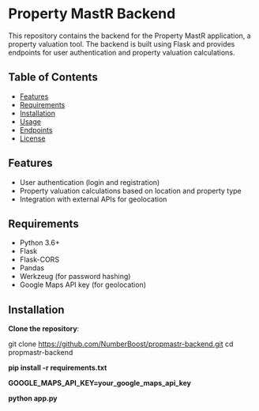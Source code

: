 # Property MastR Backend

This repository contains the backend for the Property MastR application, a property valuation tool. The backend is built using Flask and provides endpoints for user authentication and property valuation calculations.

## Table of Contents
- [Features](#features)
- [Requirements](#requirements)
- [Installation](#installation)
- [Usage](#usage)
- [Endpoints](#endpoints)
- [License](#license)

## Features
- User authentication (login and registration)
- Property valuation calculations based on location and property type
- Integration with external APIs for geolocation

## Requirements
- Python 3.6+
- Flask
- Flask-CORS
- Pandas
- Werkzeug (for password hashing)
- Google Maps API key (for geolocation)

## Installation

**Clone the repository**:
   
   git clone https://github.com/NumberBoost/propmastr-backend.git
   cd propmastr-backend

**pip install -r requirements.txt**

**GOOGLE_MAPS_API_KEY=your_google_maps_api_key**

**python app.py**
